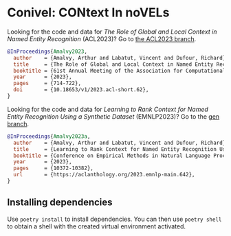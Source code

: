 # Conivel: CONtext In noVELs

Looking for the code and data for *The Role of Global and Local Context in Named Entity Recognition* (ACL2023)? Go to [the ACL2023 branch](https://github.com/CompNet/conivel/tree/ACL2023).
```bibtex
@InProceedings{Amalvy2023,
  author    = {Amalvy, Arthur and Labatut, Vincent and Dufour, Richard},
  title     = {The Role of Global and Local Context in Named Entity Recognition},
  booktitle = {61st Annual Meeting of the Association for Computational Linguistics},
  year      = {2023},
  pages     = {714-722},
  doi       = {10.18653/v1/2023.acl-short.62},
}
```

Looking for the code and data for *Learning to Rank Context for Named Entity Recognition Using a Synthetic Dataset* (EMNLP2023)? Go to the [gen branch](https://github.com/CompNet/conivel/tree/gen).
```bibtex
@InProceedings{Amalvy2023a,
  author    = {Amalvy, Arthur and Labatut, Vincent and Dufour, Richard},
  title     = {Learning to Rank Context for Named Entity Recognition Using a Synthetic Dataset},
  booktitle = {Conference on Empirical Methods in Natural Language Processing},
  year      = {2023},
  pages     = {10372-10382},
  url       = {https://aclanthology.org/2023.emnlp-main.642},
}
```

## Installing dependencies

Use `poetry install` to install dependencies. You can then use `poetry shell` to obtain a shell with the created virtual environment activated.
